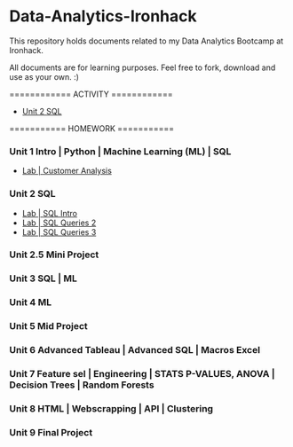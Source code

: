 # Data-Analytics-Ironhack

This repository holds documents related to my Data Analytics Bootcamp at Ironhack.

All documents are for learning purposes. Feel free to fork, download and use as your own. :)


============ ACTIVITY ============

- [Unit 2 SQL](https://github.com/suphawadeeth/Data-Analytics-Ironhack/tree/main/unit-2)



=========== HOMEWORK ===========

### Unit 1 Intro | Python | Machine Learning (ML) | SQL 
- [Lab | Customer Analysis](https://github.com/suphawadeeth/Data-Analytics-Ironhack/blob/main/unit-1/week-3/lab-customer-analysis-round-8.ipynb)

### Unit 2 SQL
- [Lab | SQL Intro](https://github.com/suphawadeeth/Data-Analytics-Ironhack/blob/main/unit-2/LAB-SQL-intro/intro.sql)
- [Lab | SQL Queries 2](https://github.com/suphawadeeth/Data-Analytics-Ironhack/blob/main/unit-2/Lab-SQL-Queries-2/lab_sql2.sql)
- [Lab | SQL Queries 3](https://github.com/suphawadeeth/Data-Analytics-Ironhack/blob/main/unit-2/lab-sql-3/lab_sql3.sql)


### Unit 2.5 Mini Project

### Unit 3 SQL | ML

### Unit 4 ML

### Unit 5 Mid Project

### Unit 6 Advanced Tableau | Advanced SQL | Macros Excel

### Unit 7 Feature sel | Engineering | STATS P-VALUES, ANOVA | Decision Trees | Random Forests

### Unit 8 HTML | Webscrapping | API | Clustering

### Unit 9 Final Project
